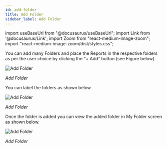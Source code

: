 ```yaml
---
id: add-folder
title: Add Folder
sidebar_label: Add Folder
---
```

import useBaseUrl from "@docusaurus/useBaseUrl";
import Link from '@docusaurus/Link';
import Zoom from "react-medium-image-zoom";
import "react-medium-image-zoom/dist/styles.css";

You can add many Folders and place the Reports in the respective folders as per the user choice by clicking the “+ Add” button (see Figure below).

  <div style={{textAlign: 'center'}}>
    <Zoom>
      <img alt="Add Folder" src={useBaseUrl('doc-images/user-guide/folder2.png')}/>
    </Zoom>
  </div>

*Add Folder*

You can label the folders as shown below

  <div style={{textAlign: 'center'}}>
    <Zoom>
      <img alt="Add Folder" src={useBaseUrl('doc-images/user-guide/folder3.png')}/>
    </Zoom>
  </div>


*Add Folder*

Once the folder is added you can view the added folder in My Folder screen as shown below.

  <div style={{textAlign: 'center'}}>
    <Zoom>
      <img alt="Add Folder" src={useBaseUrl('doc-images/user-guide/folder4.png')}/>
    </Zoom>
  </div>

*Add Folder*

